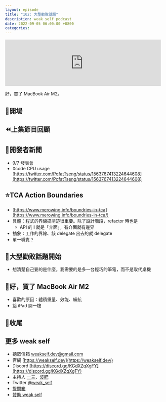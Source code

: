 ```yaml
---
layout: episode
title: "102: 大型勸敗話題"
description: weak self podcast
date: 2022-09-05 06:00:00 +0800
categories:
---
```


<iframe src="https://www.listennotes.com/podcasts/weak-self/102-大型勸敗話題-Jvcp6oR4UQB/embed/" width="100%" style="width: 1px; min-width: 100%;" loading="lazy" frameborder="0" scrolling="no"></iframe>

好，買了 MacBook Air M2。

## 👋開場

## ⏪上集節目回顧

## 📰開發者新聞

- 9/7 發表會
- Xcode CPU usage [https://twitter.com/PofatTseng/status/1563767413224644608](https://twitter.com/PofatTseng/status/1563767413224644608)

## ⭐️TCA Action Boundaries

- [https://www.merowing.info/boundries-in-tca](https://www.merowing.info/boundries-in-tca/)
- 具體：程式的界線搞清楚很重要。除了設計階段，refactor 時也是
    - API 的 I 就是「介面」。有介面就有邊界
- 抽象：工作的界線、該 delegate 出去的就 delegate
- 單一職責？

## 💸大型勸敗話題開始

- 想清楚自己要的是什麼。我需要的是多一台輕巧的筆電，而不是取代桌機

## 💸好，買了 MacBook Air M2

- 喜歡的原因：體積重量、效能、續航
- 給 iPad 開一槍

## 👋收尾

## 更多 weak self

- 聽眾信箱 [weakself.dev@gmail.com](mailto:weakself.dev@gmail.com)
- 官網 [https://weakself.dev](https://weakself.dev/)
- Discord [https://discord.gg/KGdXZqXgFY](https://discord.gg/KGdXZqXgFY)
- 主持人 [一三](https://twitter.com/ethanhuang13)、[波肥](https://twitter.com/PofatTseng)
- Twitter [@weak_self](https://twitter.com/weak_self)
- [提問箱](https://peing.net/zh-TW/weak_self)
- [贊助 weak self](https://weakself.dev/#donation)